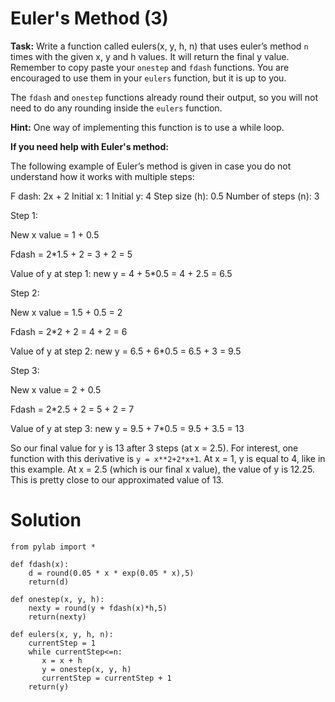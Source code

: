 # Euler's Method (3)

**Task:** Write a function called eulers(x, y, h, n) that uses euler’s method `n` times with the given x, y and h values. It will return the final y value. Remember to copy paste your `onestep` and `fdash` functions. You are encouraged to use them in your `eulers` function, but it is up to you. 

The `fdash` and `onestep` functions already round their output, so you will not need to do any rounding inside the `eulers` function.

**Hint:** One way of implementing this function is to use a while loop. 

**If you need help with Euler's method:**

The following example of Euler’s method is given in case you do not understand how it works with multiple steps:

F dash: 2x + 2
Initial x: 1
Initial y: 4
Step size (h): 0.5
Number of steps (n): 3

Step 1:

New x value = 1 + 0.5

Fdash = 2*1.5 + 2 = 3 + 2 = 5

Value of y at step 1: new y = 4 + 5*0.5 = 4 + 2.5 = 6.5

Step 2:

New x value = 1.5 + 0.5 = 2

Fdash = 2*2 + 2 = 4 + 2 = 6

Value of y at step 2: new y = 6.5 + 6*0.5 = 6.5 + 3 = 9.5

Step 3:

New x value = 2 + 0.5

Fdash = 2*2.5 + 2 = 5 + 2 = 7

Value of y at step 3: new y = 9.5 + 7*0.5 = 9.5 + 3.5 = 13

So our final value for y is 13 after 3 steps (at x = 2.5). For interest, one function with this derivative is `y = x**2+2*x+1`. At x = 1, y is equal to 4, like in this example. At x = 2.5 (which is our final x value), the value of y is 12.25. This is pretty close to our approximated value of 13. 



# Solution

```
from pylab import *

def fdash(x):
    d = round(0.05 * x * exp(0.05 * x),5)
    return(d)

def onestep(x, y, h):
    nexty = round(y + fdash(x)*h,5)
    return(nexty)
    
def eulers(x, y, h, n):
    currentStep = 1
    while currentStep<=n:
       x = x + h
       y = onestep(x, y, h)
       currentStep = currentStep + 1
    return(y)

```
